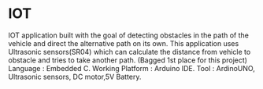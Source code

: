 # IOT
IOT application built with the goal of detecting obstacles in the  			path of  the vehicle and direct the alternative path on its own. This application uses Ultrasonic sensors(SR04) which can calculate the distance from vehicle to obstacle and tries to take another path. (Bagged 1st place for this project)   
Language         : Embedded C.
Working Platform : Arduino IDE.
Tool             : ArdinoUNO, Ultrasonic sensors, DC motor,5V Battery.
